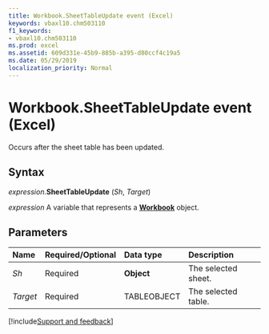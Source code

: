 ```yaml
---
title: Workbook.SheetTableUpdate event (Excel)
keywords: vbaxl10.chm503110
f1_keywords:
- vbaxl10.chm503110
ms.prod: excel
ms.assetid: 609d331e-45b9-885b-a395-d80ccf4c19a5
ms.date: 05/29/2019
localization_priority: Normal
---
```



# Workbook.SheetTableUpdate event (Excel)

Occurs after the sheet table has been updated.


## Syntax

_expression_.**SheetTableUpdate** (_Sh_, _Target_)

_expression_ A variable that represents a **[Workbook](Excel.Workbook.md)** object.


## Parameters

|Name|Required/Optional|Data type|Description|
|:-----|:-----|:-----|:-----|
| _Sh_|Required|**Object**|The selected sheet.|
| _Target_|Required|TABLEOBJECT|The selected table.|



[!include[Support and feedback](~/includes/feedback-boilerplate.md)]